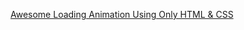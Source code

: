[Awesome Loading Animation Using Only HTML & CSS](https://rumble.com/vfksft-awesome-loading-animation-using-only-html-and-css.html)
